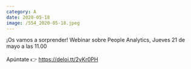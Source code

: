 ```yaml
--- 
category: A 
date: 2020-05-18 
image: /554_2020-05-18.jpeg 
--- 
```


¡Os vamos a sorprender! Webinar sobre People Analytics, Jueves 21 de mayo a las 11.00<br><br>Apúntate 👉 https://deloi.tt/2yKr0PH